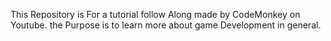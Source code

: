 This Repository is For a tutorial follow Along made by CodeMonkey on Youtube. the Purpose is to learn more about game Development in general.
